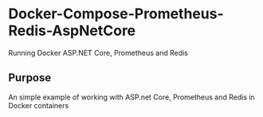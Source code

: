 # Docker-Compose-Prometheus-Redis-AspNetCore
Running Docker ASP.NET Core, Prometheus and Redis

## Purpose
An simple example of working with ASP.net Core, Prometheus and Redis in Docker containers
